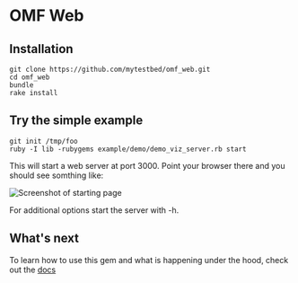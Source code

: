 # OMF Web

## Installation

    git clone https://github.com/mytestbed/omf_web.git
    cd omf_web
    bundle
    rake install

## Try the simple example

    git init /tmp/foo
    ruby -I lib -rubygems example/demo/demo_viz_server.rb start
    
This will start a web server at port 3000. Point your browser there and you should see somthing like:

![Screenshot of starting page](https://raw.github.com/mytestbed/omf_web/master/doc/screenshot.png "Screenshot")

For additional options start the server with -h.

## What's next

To learn how to use this gem and what is happening under the hood, check out the [docs](doc/index.html)


